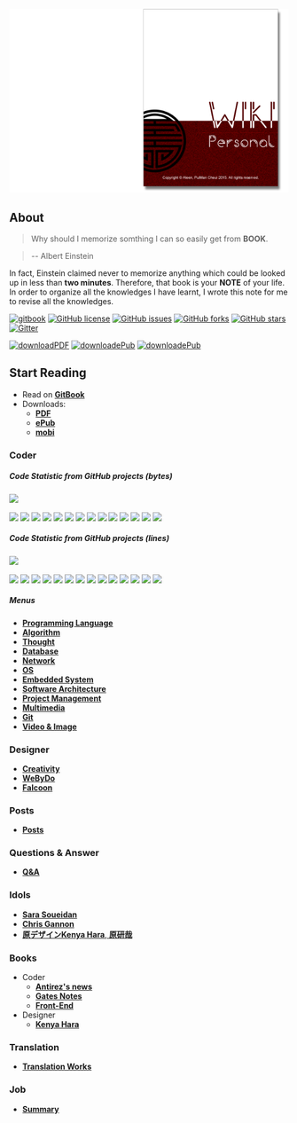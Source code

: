 <a href="https://aleen42.gitbooks.io/personalwiki/content/" target="_blank"><img src="./cover_read.png"></a>

## About

> Why should I memorize somthing I can so easily get from **BOOK**.

> -- Albert Einstein

In fact, Einstein claimed never to memorize anything which could be looked up in less than **two minutes**. Therefore, that book is your **NOTE** of your life. In order to organize all the knowledges I have learnt, I wrote this note for me to revise all the knowledges.

[![gitbook](https://camo.githubusercontent.com/cf48327b2fdeec4a1f072204f8868f25865b39ac/68747470733a2f2f7261776769742e636f6d2f616c65656e34322f6261646765732f6d61737465722f7372632f676974626f6f6b2e737667)](https://aleen42.gitbooks.io/personalwiki/content/) [![GitHub license](https://img.shields.io/badge/license-MIT-blue.svg)](https://aleen42.gitbooks.io/personalwiki/content/MIT.html) [![GitHub issues](https://img.shields.io/github/issues/aleen42/PersonalWiki.svg)](https://github.com/aleen42/PersonalWiki/issues) [![GitHub forks](https://img.shields.io/github/forks/aleen42/PersonalWiki.svg)](https://github.com/aleen42/PersonalWiki/network) [![GitHub stars](https://img.shields.io/github/stars/aleen42/PersonalWiki.svg)](https://github.com/aleen42/PersonalWiki/stargazers) [![Gitter](https://badges.gitter.im/aleen42/PersonalWiki.svg)](https://gitter.im/aleen42/PersonalWiki?utm_source=badge&utm_medium=badge&utm_campaign=pr-badge)

[![downloadPDF](https://img.shields.io/badge/download-PDF-%23a10000.svg)](https://www.gitbook.com/download/pdf/book/aleen42/personalwiki) [![downloadePub](https://img.shields.io/badge/download-ePub-%23a10000.svg)](https://www.gitbook.com/download/epub/book/aleen42/personalwiki) [![downloadePub](https://img.shields.io/badge/download-mobi-%23a10000.svg)](https://www.gitbook.com/download/mobi/book/aleen42/personalwiki) 

## Start Reading

- Read on [**GitBook**](https://www.gitbook.com/read/book/aleen42/personalwiki)
- Downloads:
    - [**PDF**](https://www.gitbook.com/download/pdf/book/aleen42/personalwiki)
    - [**ePub**](https://www.gitbook.com/download/epub/book/aleen42/personalwiki)
    - [**mobi**](https://www.gitbook.com/download/mobi/book/aleen42/personalwiki)

### Coder

##### Code Statistic from GitHub projects (bytes)

![](https://img.shields.io/badge/%20%20Code-%20%20%20%204,750,812-023541.svg)

![](https://img.shields.io/badge/%20%20HTML-%20%20%20%201,590,665-057791.svg)
![](https://img.shields.io/badge/%20%20Java-%20%20%20%20976,464-02888e.svg)
![](https://img.shields.io/badge/%20%20C%23-%20%20%20%20655,067-084d5d.svg)
![](https://img.shields.io/badge/%20%20C-%20%20%20%20458,308-0a5f73.svg)
![](https://img.shields.io/badge/%20%20Visual%20Basic-%20%20%20%20279,412-003d40.svg)
![](https://img.shields.io/badge/%20%20JavaScript-%20%20%20%20263,164-00595e.svg)
![](https://img.shields.io/badge/%20%20PostScript-%20%20%20%20145,347-00595e.svg)
![](https://img.shields.io/badge/%20%20CSS-%20%20%20%20138,780-084d5d.svg)
![](https://img.shields.io/badge/%20%20Shell-%20%20%20%20102,107-017277.svg)
![](https://img.shields.io/badge/%20%20PHP-%20%20%20%2082,556-023541.svg)
![](https://img.shields.io/badge/%20%20C%2B%2B-%20%20%20%2056,104-017277.svg)
![](https://img.shields.io/badge/%20%20Python-%20%20%20%202,021-0a5f73.svg)
![](https://img.shields.io/badge/%20%20ApacheConf-%20%20%20%20412-017277.svg)
![](https://img.shields.io/badge/%20%20Makefile-%20%20%20%20405-003d40.svg)

##### Code Statistic from GitHub projects (lines)

![](https://img.shields.io/badge/%20%20Code-%20%20%20%20141,371-017277.svg)

![](https://img.shields.io/badge/%20%20HTML-%20%20%20%2039,425-00666b.svg)
![](https://img.shields.io/badge/%20%20Java-%20%20%20%2025,366-003d40.svg)
![](https://img.shields.io/badge/%20%20JavaScript-%20%20%20%2018,483-00595e.svg)
![](https://img.shields.io/badge/%20%20C%23-%20%20%20%2016,960-003d40.svg)
![](https://img.shields.io/badge/%20%20C-%20%20%20%2011,337-05575b.svg)
![](https://img.shields.io/badge/%20%20PostScript-%20%20%20%209,601-01939a.svg)
![](https://img.shields.io/badge/%20%20Visual%20Basic-%20%20%20%207,361-00595e.svg)
![](https://img.shields.io/badge/%20%20CSS-%20%20%20%204,231-023541.svg)
![](https://img.shields.io/badge/%20%20Shell-%20%20%20%204,023-003d40.svg)
![](https://img.shields.io/badge/%20%20PHP-%20%20%20%202,349-00595e.svg)
![](https://img.shields.io/badge/%20%20C%2B%2B-%20%20%20%202,130-02888e.svg)
![](https://img.shields.io/badge/%20%20Python-%20%20%20%2073-076c70.svg)
![](https://img.shields.io/badge/%20%20Makefile-%20%20%20%2019-02888e.svg)
![](https://img.shields.io/badge/%20%20ApacheConf-%20%20%20%2013-00595e.svg)

##### Menus

* [**Programming Language**](./Programming/ProgrammingMenu.md)
* [**Algorithm**](./Algorithmn/AlgorithmnMenu.md)
* [**Thought**](./Thought/ThoughtMenu.md)
* [**Database**](./Database/Database.md)
* [**Network**](./Network/Network.md)
* [**OS**](./OS/OS.md)
* [**Embedded System**](./Embedded_System/Embedded_System.md)
* [**Software Architecture**](./Architecture/Architecture.md)
* [**Project Management**](./projectManagement/projectManagement.md)
* [**Multimedia**](./Multimedia/Multimedia.md)
* [**Git**](./git/git.md)
* [**Video & Image**](./vi/vi.md)

### Designer
* [**Creativity**](./Creativity/Creativity.md)
* [**WeByDo**](http://www.webydo.com/)
* [**Falcoon**](./falcoon/falcoon.md)

### Posts

* [**Posts**](./post/post.md)

### Questions & Answer

* [**Q&A**](./qa/qa.md)

### Idols
* [**Sara Soueidan**](http://sarasoueidan.com/)
* [**Chris Gannon**](http://blog.gannon.tv/)
* [**原デザインKenya Hara**, **原研哉**](http://www.ndc.co.jp/hara/en/)

### Books
- Coder
    - [**Antirez's news**](./antirez/antirez.md)
    - [**Gates Notes**](http://www.gatesnotes.com/books)
 	- [**Front-End**](./frontend/frontend.md)
- Designer
    - [**Kenya Hara**](./kenyahara/kenyahara.md)

### Translation
- [**Translation Works**](./translation/translation.md)

### Job
- [**Summary**](./summary/summary.md)

